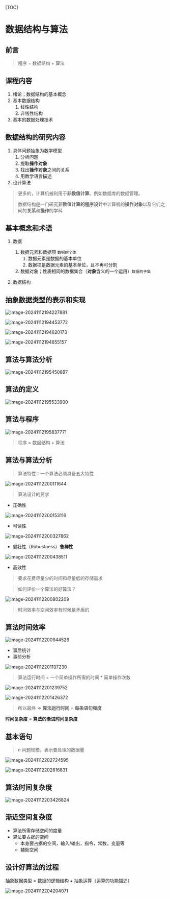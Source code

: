 [TOC]

# 数据结构与算法

## 前言

> 程序 = 数据结构 + 算法

## 课程内容

1. 绪论；数据结构的基本概念
2. 基本数据结构
   1. 线性结构
   2. 非线性结构
3. 基本的数据处理技术

## 数据结构的研究内容

1. 具体问题抽象为数学模型
   1. 分析问题
   2. 提取**操作对象**
   3. 找出**操作对象**之间的关系
   4. 用数学语言描述
2. 设计算法

> 更多的，计算机被利用于**非数值计算**。例如数据库的数据管理。
>
> 数据结构是一门研究**非数值计算的程序设计**中计算机的**操作对象**以及它们之间的**关系**和**操作**的学科



## 基本概念和术语

1. 数据

   1. 数据元素和数据项 `数据的个体`
      1. 数据元素是数据的基本单位
      2. 数据项是数据元素的基本单位，且不再可分割
   2. 数据对象；性质相同的数据集合（**对象**含义的一个运用）`数据的子集`

2. 数据结构

## 抽象数据类型的表示和实现

![image-20241112194227881](C:\Users\Administrator\AppData\Roaming\Typora\typora-user-images\image-20241112194227881.png)

![image-20241112194453772](C:\Users\Administrator\AppData\Roaming\Typora\typora-user-images\image-20241112194453772.png)

![image-20241112194620173](C:\Users\Administrator\AppData\Roaming\Typora\typora-user-images\image-20241112194620173.png)

![image-20241112194655157](C:\Users\Administrator\AppData\Roaming\Typora\typora-user-images\image-20241112194655157.png)

## 算法与算法分析



![image-20241112195450897](C:\Users\Administrator\AppData\Roaming\Typora\typora-user-images\image-20241112195450897.png)

## 算法的定义

![image-20241112195533900](C:\Users\Administrator\AppData\Roaming\Typora\typora-user-images\image-20241112195533900.png)

## 算法与程序

![image-20241112195837771](C:\Users\Administrator\AppData\Roaming\Typora\typora-user-images\image-20241112195837771.png)

> 程序 = 数据结构 + 算法

## 算法与算法分析

> 算法特性：一个算法必须具备五大特性

![image-20241112200111644](C:\Users\Administrator\AppData\Roaming\Typora\typora-user-images\image-20241112200111644.png)

> 算法设计的要求

- 正确性

![image-20241112200153116](C:\Users\Administrator\AppData\Roaming\Typora\typora-user-images\image-20241112200153116.png)

- 可读性

![image-20241112200327862](C:\Users\Administrator\AppData\Roaming\Typora\typora-user-images\image-20241112200327862.png)

- 健壮性（Robustness）**鲁棒性**

![image-20241112200438511](C:\Users\Administrator\AppData\Roaming\Typora\typora-user-images\image-20241112200438511.png)

- 高效性

> 要求花费尽量少的时间和尽量低的存储需求

> 如何评价一个算法的好算法？

![image-20241112200802209](C:\Users\Administrator\AppData\Roaming\Typora\typora-user-images\image-20241112200802209.png)

> 时间效率与空间效率有时候是矛盾的

## 算法时间效率

![image-20241112200944526](C:\Users\Administrator\AppData\Roaming\Typora\typora-user-images\image-20241112200944526.png)

- 事后统计
- 事前分析

![image-20241112201137230](C:\Users\Administrator\AppData\Roaming\Typora\typora-user-images\image-20241112201137230.png)

> 算法运行时间 = 一个简单操作所需的时间 * 简单操作次数

![image-20241112201239752](C:\Users\Administrator\AppData\Roaming\Typora\typora-user-images\image-20241112201239752.png)

![image-20241112201426372](C:\Users\Administrator\AppData\Roaming\Typora\typora-user-images\image-20241112201426372.png)

> 所以最终 => **算法运行时间** = **每条语句频度**

**时间复杂度** = **算法的渐进时间复杂度**

## 基本语句

> n 问题规模，表示要处理的数据量

![image-20241112202724595](C:\Users\Administrator\AppData\Roaming\Typora\typora-user-images\image-20241112202724595.png)

![image-20241112202816831](C:\Users\Administrator\AppData\Roaming\Typora\typora-user-images\image-20241112202816831.png)

## 算法时间复杂度

![image-20241112203426824](C:\Users\Administrator\AppData\Roaming\Typora\typora-user-images\image-20241112203426824.png)

## 渐近空间复杂度

- 算法所需存储空间的度量
- 算法要占据的空间
  - 本身要占据的空间，输入/输出，指令，常数，变量等
  - 辅助空间

## 设计好算法的过程

抽象数据类型 = 数据的逻辑结构 + 抽象运算（运算的功能描述）

![image-20241112204204071](C:\Users\Administrator\AppData\Roaming\Typora\typora-user-images\image-20241112204204071.png)



